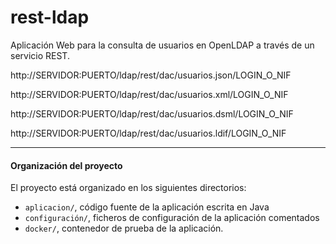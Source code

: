 # rest-ldap

Aplicación Web para la consulta de usuarios en OpenLDAP a través de un servicio REST. 

http://SERVIDOR:PUERTO/ldap/rest/dac/usuarios.json/LOGIN_O_NIF

http://SERVIDOR:PUERTO/ldap/rest/dac/usuarios.xml/LOGIN_O_NIF

http://SERVIDOR:PUERTO/ldap/rest/dac/usuarios.dsml/LOGIN_O_NIF

http://SERVIDOR:PUERTO/ldap/rest/dac/usuarios.ldif/LOGIN_O_NIF

----------
#### Organización del proyecto
El proyecto está organizado en los siguientes directorios: 

 - ```aplicacion/```, código fuente de la aplicación escrita en Java
 - ```configuración/```, ficheros de configuración de la aplicación comentados 
 - ```docker/```, contenedor de prueba de la aplicación.



